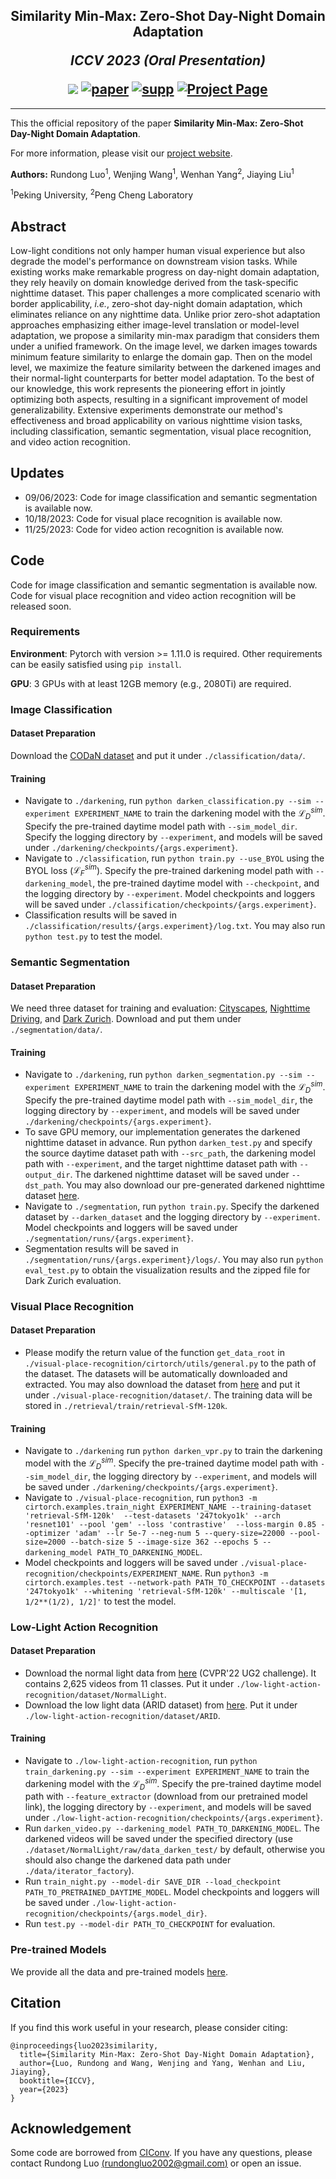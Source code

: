 <h2 align="center">
  <b>Similarity Min-Max: Zero-Shot Day-Night Domain Adaptation</b>

  <b><i>ICCV 2023 (Oral Presentation)</i></b>


<div align="center">
    <a href="https://github.com/Red-Fairy/ZeroShotDayNightDA" target="_blank">
    <img src="https://img.shields.io/badge/ICCV 2023-Oral Presentation-red"></a>
    <a href="https://arxiv.org/abs/2307.08779" target="_blank">
    <img src="https://img.shields.io/badge/Paper-orange" alt="paper"></a>
    <a href="https://red-fairy.github.io/ZeroShotDayNightDA-Webpage/supp.pdf" target="_blank">
    <img src="https://img.shields.io/badge/Supplementary-green" alt="supp"></a>
    <a href="https://red-fairy.github.io/ZeroShotDayNightDA-Webpage/" target="_blank">
    <img src="https://img.shields.io/badge/Project Page-blue" alt="Project Page"/></a>
</div>
</h2>

---

This the official repository of the paper **Similarity Min-Max: Zero-Shot Day-Night Domain Adaptation**.

For more information, please visit our [project website](https://red-fairy.github.io/ZeroShotDayNightDA-Webpage/).

**Authors:** Rundong Luo<sup>1</sup>, Wenjing Wang<sup>1</sup>, Wenhan Yang<sup>2</sup>, Jiaying Liu<sup>1</sup>

<sup>1</sup>Peking University, <sup>2</sup>Peng Cheng Laboratory

## Abstract
Low-light conditions not only hamper human visual experience but also degrade the model's performance on downstream vision tasks. While existing works make remarkable progress on day-night domain adaptation, they rely heavily on domain knowledge derived from the task-specific nighttime dataset. This paper challenges a more complicated scenario with border applicability, *i.e.*, zero-shot day-night domain adaptation, which eliminates reliance on any nighttime data. Unlike prior zero-shot adaptation approaches emphasizing either image-level translation or model-level adaptation, we propose a similarity min-max paradigm that considers them under a unified framework. On the image level, we darken images towards minimum feature similarity to enlarge the domain gap. Then on the model level, we maximize the feature similarity between the darkened images and their normal-light counterparts for better model adaptation. To the best of our knowledge, this work represents the pioneering effort in jointly optimizing both aspects, resulting in a significant improvement of model generalizability. Extensive experiments demonstrate our method's effectiveness and broad applicability on various nighttime vision tasks, including classification, semantic segmentation, visual place recognition, and video action recognition.

## Updates
- 09/06/2023: Code for image classification and semantic segmentation is available now.
- 10/18/2023: Code for visual place recognition is available now.
- 11/25/2023: Code for video action recognition is available now.

## Code
Code for image classification and semantic segmentation is available now. Code for visual place recognition and video action recognition will be released soon. 

### Requirements
**Environment**: Pytorch with version >= 1.11.0 is required. Other requirements can be easily satisfied using `pip install`.

**GPU**: 3 GPUs with at least 12GB memory (e.g., 2080Ti) are required.

### Image Classification
#### Dataset Preparation
Download the [CODaN dataset](https://github.com/Attila94/CIConv) and put it under `./classification/data/`.

#### Training
- Navigate to `./darkening`, run `python darken_classification.py --sim --experiment EXPERIMENT_NAME` to train the darkening model with the $\mathcal{L}_D^{sim}$. Specify the pre-trained daytime model path with `--sim_model_dir`. Specify the logging directory by `--experiment`, and models will be saved under `./darkening/checkpoints/{args.experiment}`.
- Navigate to `./classification`, run `python train.py --use_BYOL` using the BYOL loss ($\mathcal{L}_F^{sim}$). Specify the pre-trained darkening model path with `--darkening_model`, the pre-trained daytime model with `--checkpoint`, and the logging directory by `--experiment`. Model checkpoints and loggers will be saved under `./classification/checkpoints/{args.experiment}`.
- Classification results will be saved in `./classification/results/{args.experiment}/log.txt`. You may also run ``python test.py`` to test the model.

### Semantic Segmentation
#### Dataset Preparation
We need three dataset for training and evaluation: [Cityscapes](https://www.cityscapes-dataset.com/), [Nighttime Driving](http://people.ee.ethz.ch/~daid/NightDriving/#), and [Dark Zurich](https://www.trace.ethz.ch/publications/2019/GCMA_UIoU/). Download and put them under `./segmentation/data/`.

#### Training
- Navigate to `./darkening`, run `python darken_segmentation.py --sim --experiment EXPERIMENT_NAME` to train the darkening model with the $\mathcal{L}_D^{sim}$. Specify the pre-trained daytime model path with `--sim_model_dir`, the logging directory by `--experiment`, and models will be saved under `./darkening/checkpoints/{args.experiment}`.
- To save GPU memory, our implementation generates the darkened nighttime dataset in advance. Run python `darken_test.py` and specify the source daytime dataset path with `--src_path`, the darkening model path with `--experiment`, and the target nighttime dataset path with `--output_dir`. The darkened nighttime dataset will be saved under `--dst_path`. You may also download our pre-generated darkened nighttime dataset [here](https://drive.google.com/file/d/1b9KVLWpTpY1yVhA7j5nrcHPizZkgLz36/view?usp=sharing).
- Navigate to `./segmentation`, run `python train.py`. Specify the darkened dataset by `--darken_dataset` and the logging directory by `--experiment`. Model checkpoints and loggers will be saved under `./segmentation/runs/{args.experiment}`.
- Segmentation results will be saved in `./segmentation/runs/{args.experiment}/logs/`. You may also run ``python eval_test.py`` to obtain the visualization results and the zipped file for Dark Zurich evaluation.

### Visual Place Recognition
#### Dataset Preparation
- Please modify the return value of the function `get_data_root` in `./visual-place-recognition/cirtorch/utils/general.py` to the path of the dataset. The datasets will be automatically downloaded and extracted. You may also download the dataset from [here](http://www.ok.ctrl.titech.ac.jp/~torii/project/247/) and put it under `./visual-place-recognition/dataset/`. The training data will be stored in `./retrieval/train/retrieval-SfM-120k`. 

#### Training
- Navigate to `./darkening` run `python darken_vpr.py` to train the darkening model with the $\mathcal{L}_D^{sim}$. Specify the pre-trained daytime model path with `--sim_model_dir`, the logging directory by `--experiment`, and models will be saved under `./darkening/checkpoints/{args.experiment}`.
- Navigate to `./visual-place-recognition`, run `python3 -m cirtorch.examples.train_night EXPERIMENT_NAME --training-dataset 'retrieval-SfM-120k'  --test-datasets '247tokyo1k' --arch 'resnet101' --pool 'gem' --loss 'contrastive'  --loss-margin 0.85 --optimizer 'adam' --lr 5e-7 --neg-num 5 --query-size=22000 --pool-size=2000 --batch-size 5 --image-size 362 --epochs 5 --darkening_model PATH_TO_DARKENING_MODEL`. 
- Model checkpoints and loggers will be saved under `./visual-place-recognition/checkpoints/EXPERIMENT_NAME`. Run `python3 -m cirtorch.examples.test --network-path PATH_TO_CHECKPOINT --datasets '247tokyo1k' --whitening 'retrieval-SfM-120k' --multiscale '[1, 1/2**(1/2), 1/2]'` to test the model.

### Low-Light Action Recognition
#### Dataset Preparation
- Download the normal light data from [here](https://drive.google.com/drive/folders/1iG3VwUuAXZFofE0tciYhkEGfr49WGmd1) (CVPR'22 UG2 challenge). It contains 2,625 videos from 11 classes. Put it under `./low-light-action-recognition/dataset/NormalLight`.
- Download the low light data (ARID dataset) from [here](https://drive.google.com/file/d/10sitw9Mi9Gv1jMfyMwbv78EZSpW_lKEx/view?usp=sharing). Put it under `./low-light-action-recognition/dataset/ARID`.

#### Training
- Navigate to `./low-light-action-recognition`, run `python train_darkening.py --sim --experiment EXPERIMENT_NAME` to train the darkening model with the $\mathcal{L}_D^{sim}$. Specify the pre-trained daytime model path with `--feature_extractor` (download from our pretrained model link), the logging directory by `--experiment`, and models will be saved under `./low-light-action-recognition/checkpoints/{args.experiment}`.
- Run `darken_video.py --darkening_model PATH_TO_DARKENING_MODEL`. The darkened videos will be saved under the specified directory (use `./dataset/NormalLight/raw/data_darken_test/` by default, otherwise you should also change the darkened data path under `./data/iterator_factory`).
- Run `train_night.py --model-dir SAVE_DIR --load_checkpoint PATH_TO_PRETRAINED_DAYTIME_MODEL`. Model checkpoints and loggers will be saved under `./low-light-action-recognition/checkpoints/{args.model_dir}`.
- Run `test.py --model-dir PATH_TO_CHECKPOINT` for evaluation.

### Pre-trained Models
We provide all the data and pre-trained models [here](
https://drive.google.com/drive/folders/1E1BizpMh-G-eJVISHJ0mw8717ryAnul3?usp=sharing).



## Citation
If you find this work useful in your research, please consider citing:
```
@inproceedings{luo2023similarity,
  title={Similarity Min-Max: Zero-Shot Day-Night Domain Adaptation},
  author={Luo, Rundong and Wang, Wenjing and Yang, Wenhan and Liu, Jiaying},
  booktitle={ICCV},
  year={2023}
}
```

## Acknowledgement
Some code are borrowed from [CIConv](https://github.com/Attila94/CIConv). If you have any questions, please contact Rundong Luo [(rundongluo2002@gmail.com)](mailto:rundongluo2002@gmail.com) or open an issue.

